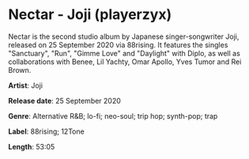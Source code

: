 # Nectar - Joji (playerzyx)

Nectar is the second studio album by Japanese singer-songwriter Joji, released on 25 September 2020 via 88rising. It features the singles "Sanctuary", "Run", "Gimme Love" and "Daylight" with Diplo, as well as collaborations with Benee, Lil Yachty, Omar Apollo, Yves Tumor and Rei Brown. 

**Artist**: Joji

**Release date**: 25 September 2020

**Genre**: Alternative R&B; lo-fi; neo-soul; trip hop; synth-pop; trap

**Label**: 88rising; 12Tone

**Length**: 53:05
